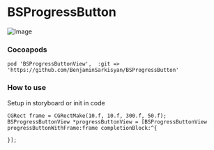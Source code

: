 # BSProgressButton

![Image](http://i.giphy.com/xTiTnhUMvbHZTdkTp6.gif)

### Cocoapods
```
pod 'BSProgressButtonView',  :git => 'https://github.com/BenjaminSarkisyan/BSProgressButton'
```

### How to use
Setup in storyboard or init in code

```
CGRect frame = CGRectMake(10.f, 10.f, 300.f, 50.f);
BSProgressButtonView *progressButtonView = [BSProgressButtonView progressButtonWithFrame:frame completionBlock:^{
    
}];
```
